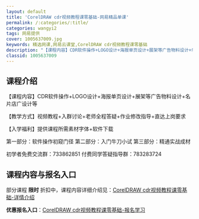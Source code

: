 ```yaml
---
layout: default
title: 'CorelDRAW cdr视频教程课零基础-网易精品单课'
permalink: /:categories/:title/
categories: wangyi2
tags: 网易提供
cover: 1005637009.jpg
keywords: 精选网课,网易云课堂,CorelDRAW cdr视频教程课零基础
description: "【课程内容】CDR软件操作+LOGO设计+海报单页设计+展架等广告物料设计+名片店广设计等【教学方式】视频教程+入群讨论+老师全程答疑+作业修改指导+直达上岗要求【入学福利】提供课程所需素材"
classid: 1005637009
---
```


## 课程介绍

【课程内容】CDR软件操作+LOGO设计+海报单页设计+展架等广告物料设计+名片店广设计等

【教学方式】视频教程+入群讨论+老师全程答疑+作业修改指导+直达上岗要求

【入学福利】提供课程所需素材字体+软件下载

第一部分：软件操作初窥门径
第二部分：入门牛刀小试
第三部分：精通实战成材

初学者免费交流群：733862851
付费同学答疑指导群：783283724

## 课程内容与报名入口

部分课程 **限时** 折扣中，课程内容详细介绍见：[CorelDRAW cdr视频教程课零基础-详情介绍](https://study.163.com/course/introduction/1005637009.htm?share=1&shareId=1025206652&utm_campaign=share&utm_medium=iphoneShare&utm_source=&utm_u=1025206652)

**优惠报名入口**：[CorelDRAW cdr视频教程课零基础-报名学习](https://study.163.com/course/introduction/1005637009.htm?share=1&shareId=1025206652&utm_campaign=share&utm_medium=iphoneShare&utm_source=&utm_u=1025206652)

